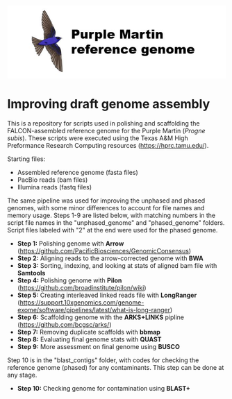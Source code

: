 ![Logo](https://github.com/edegreef/PUMA-reference-genome/blob/master/PUMA-logo.JPG)

# Improving draft genome assembly
This is a repository for scripts used in polishing and scaffolding the FALCON-assembled reference genome for the Purple Martin (*Progne subis*). These scripts were executed using the Texas A&M High Preformance Research Computing resources (https://hprc.tamu.edu/).

Starting files:
* Assembled reference genome (fasta files)
* PacBio reads (bam files)
* Illumina reads (fastq files)

The same pipeline was used for improving the unphased and phased genomes, with some minor differences to account for file names and memory usage. Steps 1-9 are listed below, with matching numbers in the script file names in the "unphased_genome" and "phased_genome" folders. Script files labeled with "2" at the end were used for the phased genome.

* **Step 1:** Polishing genome with **Arrow** (https://github.com/PacificBiosciences/GenomicConsensus)
* **Step 2:** Aligning reads to the arrow-corrected genome with **BWA**
* **Step 3:** Sorting, indexing, and looking at stats of aligned bam file with **Samtools**
* **Step 4:** Polishing genome with **Pilon** (https://github.com/broadinstitute/pilon/wiki)
* **Step 5:** Creating interleaved linked reads file with **LongRanger** (https://support.10xgenomics.com/genome-exome/software/pipelines/latest/what-is-long-ranger)
* **Step 6:** Scaffolding genome with the **ARKS+LINKS** pipline (https://github.com/bcgsc/arks/)
* **Step 7:** Removing duplicate scaffolds with **bbmap**
* **Step 8:** Evaluating final genome stats with **QUAST**
* **Step 9:** More assessment on final genome using **BUSCO**

Step 10 is in the "blast_contigs" folder, with codes for checking the reference genome (phased) for any contaminants. This step can be done at any stage.

* **Step 10:** Checking genome for contamination using **BLAST+**

